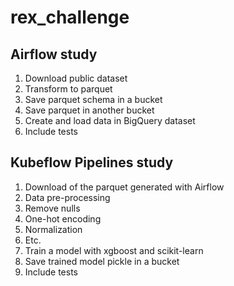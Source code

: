 # rex_challenge

## Airflow study

1. Download public dataset
1. Transform to parquet
1. Save parquet schema in a bucket
1. Save parquet in another bucket
1. Create and load data in BigQuery dataset
1. Include tests

## Kubeflow Pipelines study

1. Download of the parquet generated with Airflow
1. Data pre-processing
  1. Remove nulls
  1. One-hot encoding
  1. Normalization
  1. Etc.
1. Train a model with xgboost and scikit-learn
1. Save trained model pickle in a bucket
1. Include tests
